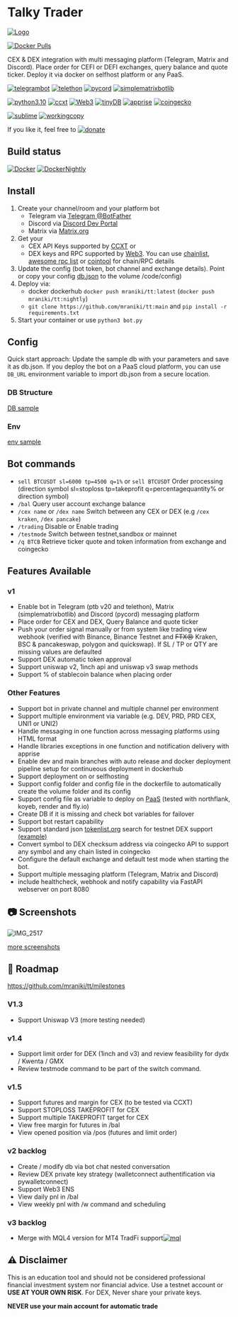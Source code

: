 # Talky Trader



[![Logo](https://i.imgur.io/Q7iDDyB_d.webp?maxwidth=640&shape=thumb&fidelity=medium)](https://github.com/mraniki/tt)

[![Docker Pulls](https://badgen.net/docker/pulls/mraniki/tt)](https://hub.docker.com/r/mraniki/tt)

 CEX & DEX integration with multi messaging platform (Telegram, Matrix and Discord). Place order for CEFI or DEFI exchanges, query balance and quote ticker. Deploy it via docker on selfhost platform or any PaaS. 

 
[![telegrambot](https://badgen.net/badge/icon/telegrambot?icon=telegram&label)](https://t.me/pythontelegrambotchannel)
[![telethon](https://badgen.net/badge/icon/telethon?icon=telegram&label)](https://github.com/LonamiWebs/Telethon)
[![pycord](https://badgen.net/badge/icon/pycord/purple?icon=discord&label)](https://github.com/Pycord-Development/pycord)
[![simplematrixbotlib](https://badgen.net/badge/icon/simplematrixbotlib/grey?icon=medium&label)](https://codeberg.org/imbev/simplematrixbotlib)

[![python3.10](https://badgen.net/badge/icon/3.10/black?icon=pypi&label)](https://www.python.org/downloads/release/python-3100/)
[![ccxt](https://badgen.net/badge/icon/ccxt/black?icon=libraries&label)](https://github.com/ccxt/ccxt)
[![Web3](https://badgen.net/badge/icon/web3/black?icon=libraries&label)](https://github.com/ethereum/web3.py)
[![tinyDB](https://badgen.net/badge/icon/tinyDB/black?icon=libraries&label)](https://github.com/msiemens/tinydb)
[![apprise](https://badgen.net/badge/icon/apprise/black?icon=libraries&label)](https://github.com/caronc/apprise)
[![coingecko](https://badgen.net/badge/icon/coingecko/black?icon=libraries&label)](https://github.com/coingecko)

[![sublime](https://badgen.net/badge/icon/sublime/F96854?icon=terminal&label)](https://www.sublimetext.com/)
[![workingcopy](https://badgen.net/badge/icon/workingcopy/16DCCD?icon=github&label)](https://workingcopy.app/)

If you like it, feel free to 
[![donate](https://badgen.net/badge/icon/coindrop/6F4E37?icon=buymeacoffee&label)](https://coindrop.to/mraniki)

## Build status
[![Docker](https://github.com/mraniki/tt/actions/workflows/DockerHub.yml/badge.svg)](https://github.com/mraniki/tt/actions/workflows/DockerHub.yml) [![DockerNightly](https://github.com/mraniki/tt/actions/workflows/DockerHub_Nightly.yml/badge.svg)](https://github.com/mraniki/tt/actions/workflows/DockerHub_Nightly.yml)

## Install
1) Create your channel/room and your platform bot 
    - Telegram via [Telegram @BotFather](https://core.telegram.org/bots/tutorial)
    - Discord via [Discord Dev Portal](https://discord.com/developers/docs/intro)
    - Matrix via [Matrix.org](https://turt2live.github.io/matrix-bot-sdk/index.html)
2) Get your 
    - CEX API Keys supported by [CCXT](https://github.com/ccxt/ccxt) or 
    - DEX keys and RPC supported by [Web3](https://github.com/ethereum/web3.py). You can use [chainlist](https://chainlist.org), [awesome rpc list](https://github.com/arddluma/awesome-list-rpc-nodes-providers) or [cointool](https://cointool.app/) for chain/RPC details
3) Update the config (bot token, bot channel and exchange details). Point or copy your config [db.json](config/db.json.sample) to the volume /code/config)
4) Deploy via:
    - docker dockerhub `docker push mraniki/tt:latest` (`docker push mraniki/tt:nightly`)
    - `git clone https://github.com/mraniki/tt:main` and `pip install -r requirements.txt` 
5) Start your container or use `python3 bot.py`

## Config
Quick start approach: Update the sample db with your parameters and save it as db.json. If you deploy the bot on a PaaS cloud platform, you can use `DB_URL` environment variable to import db.json from a secure location.

### DB Structure
[DB sample](config/db.json.sample)

### Env
[env sample](config/env.sample)

## Bot commands
 - `sell BTCUSDT sl=6000 tp=4500 q=1%` or `sell BTCUSDT` Order processing (direction symbol sl=stoploss tp=takeprofit q=percentagequantity% or direction symbol)
 - `/bal` Query user account exchange balance
 - `/cex name` or `/dex name` Switch between any CEX or DEX (e.g `/cex kraken`, `/dex pancake`)
 - `/trading` Disable or Enable trading
 - `/testmode` Switch between testnet,sandbox or mainnet  
 - `/q BTCB` Retrieve ticker quote and token information from exchange and coingecko

## Features Available
 
 ### v1 
 - Enable bot in Telegram (ptb v20 and telethon), Matrix (simplematrixbotlib) and Discord (pycord) messaging platform
 - Place order for CEX and DEX, Query Balance and quote ticker
 - Push your order signal manually or from system like trading view webhook (verified with Binance, Binance Testnet and ~~FTX😠~~ Kraken, BSC & pancakeswap, polygon and quickswap). If SL / TP or QTY are missing values are defaulted
 - Support DEX automatic token approval
 - Support uniswap v2, 1inch api and uniswap v3 swap methods
 - Support % of stablecoin balance when placing order
 
 ### Other Features
 - Support bot in private channel and multiple channel per environment
 - Support multiple environment via variable (e.g. DEV, PRD, PRD CEX, UNI1 or UNI2)
 - Handle messaging in one function across messaging platforms using HTML format
 - Handle libraries exceptions in one function and notification delivery with apprise 
 - Enable dev and main branches with auto release and docker deployment pipeline setup for continueous deployment in dockerhub
 - Support deployment on  or selfhosting 
 - Support config folder and config file in the dockerfile to automatically create the volume folder and its config
 - Support config file as variable to deploy on [PaaS](https://github.com/ripienaar/free-for-dev#paas) (tested with northflank, koyeb, render and fly.io)
 - Create DB if it is missing and check bot variables for failover
 - Support bot restart capability
 - Support standard json [tokenlist.org](tokenlist.org) search for testnet DEX support [(example)](https://github.com/mraniki/tokenlist/blob/main/testnet.json)
 - Convert symbol to DEX checksum address via coingecko API to support any symbol and any chain listed in coingecko
 - Configure the default exchange and default test mode when starting the bot.
 - Support multiple messaging platform (Telegram, Matrix and Discord)
 - include healthcheck, webhook and notify capability via FastAPI webserver on port 8080 

## 📷 Screenshots
![IMG_2517](https://user-images.githubusercontent.com/8766259/199422978-dc3322d9-164b-42af-9cf2-84c6bc3dae29.jpg)

[more screenshots](https://github.com/mraniki/tt/wiki/Screenshots)

## 🚧 Roadmap

https://github.com/mraniki/tt/milestones

### V1.3
- Support Uniswap V3 (more testing needed)

### v1.4
- Support limit order for DEX (1inch and v3) and review feasibility for dydx / Kwenta / GMX
- Review testmode command to be part of the switch command.

### v1.5

- Support futures and margin for CEX (to be tested via CCXT)
- Support STOPLOSS TAKEPROFIT for CEX
- Support multiple TAKEPROFIT target for CEX
- View free margin for futures in /bal
- View opened position via /pos (futures and limit order)

### v2 backlog
- Create / modify db via bot chat nested conversation
- Review DEX private key strategy (walletconnect authentification via pywalletconnect)
- Support Web3 ENS
- View daily pnl in /bal
- View weekly pnl with /w command and scheduling

### v3 backlog
- Merge with MQL4 version for MT4 TradFi support[![mql](https://badgen.net/badge/icon/mql/black?icon=libraries&label)](https://mql5.com/) 


 ## ⚠️ Disclaimer
 This is an education tool and should not be considered professional financial investment system nor financial advice. Use a testnet account or **USE AT YOUR OWN RISK**. For DEX, Never share your private keys.
 
 **NEVER use your main account for automatic trade**
